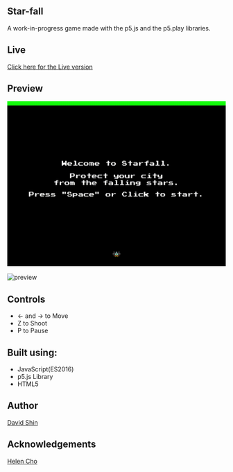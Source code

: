## Star-fall

A work-in-progress game made with the p5.js and the p5.play libraries.
## Live
[Click here for the Live version](davidsh.in/star-fall)

## Preview

![preview](./assets/preview/preview1.gif)

![preview](./assets/preview/preview2.gif)

## Controls
* ← and → to Move
* Z to Shoot
* P to Pause

## Built using:

* JavaScript(ES2016)
* p5.js Library
* HTML5

## Author

[David Shin](https://github.com/davidyshin)

## Acknowledgements

[Helen Cho](https://github.com/helencho)
